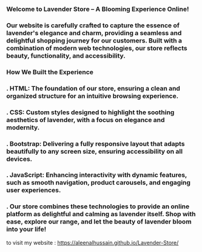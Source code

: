 ### Welcome to  Lavender Store – A Blooming Experience Online!

### Our website is carefully crafted to capture the essence of lavender's elegance and charm, providing a seamless and delightful shopping journey for our customers. Built with a combination of modern web technologies, our store reflects beauty, functionality, and accessibility.

### How We Built the Experience
### . HTML: The foundation of our store, ensuring a clean and organized structure for an intuitive browsing experience.
### . CSS: Custom styles designed to highlight the soothing aesthetics of lavender, with a focus on elegance and modernity.
### . Bootstrap: Delivering a fully responsive layout that adapts beautifully to any screen size, ensuring accessibility on all devices.
### . JavaScript: Enhancing interactivity with dynamic features, such as smooth navigation, product carousels, and engaging user experiences.
### . Our store combines these technologies to provide an online platform as delightful and calming as lavender itself. Shop with ease, explore our range, and let the beauty of lavender bloom into your life!

to visit my website : https://aleenalhussain.github.io/Lavender-Store/
